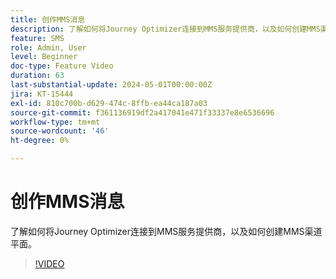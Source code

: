 ```yaml
---
title: 创作MMS消息
description: 了解如何将Journey Optimizer连接到MMS服务提供商，以及如何创建MMS渠道平面。
feature: SMS
role: Admin, User
level: Beginner
doc-type: Feature Video
duration: 63
last-substantial-update: 2024-05-01T00:00:00Z
jira: KT-15444
exl-id: 810c700b-d629-474c-8ffb-ea44ca187a03
source-git-commit: f361136919df2a417041e471f33337e8e6536696
workflow-type: tm+mt
source-wordcount: '46'
ht-degree: 0%

---
```


# 创作MMS消息

了解如何将Journey Optimizer连接到MMS服务提供商，以及如何创建MMS渠道平面。

>[!VIDEO](https://video.tv.adobe.com/v/3428816/?learn=on)
